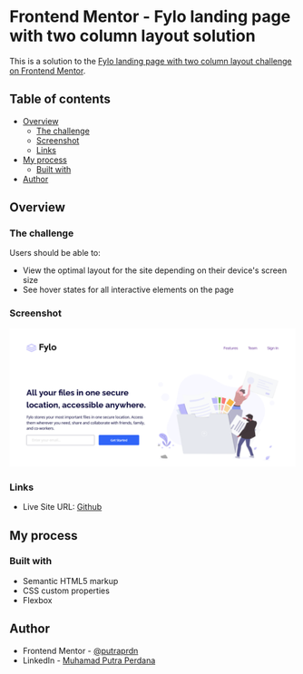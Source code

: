 # Frontend Mentor - Fylo landing page with two column layout solution

This is a solution to the [Fylo landing page with two column layout challenge on Frontend Mentor](https://www.frontendmentor.io/challenges/fylo-landing-page-with-two-column-layout-5ca5ef041e82137ec91a50f5).

## Table of contents

- [Overview](#overview)
  - [The challenge](#the-challenge)
  - [Screenshot](#screenshot)
  - [Links](#links)
- [My process](#my-process)
  - [Built with](#built-with)
- [Author](#author)

## Overview

### The challenge

Users should be able to:

- View the optimal layout for the site depending on their device's screen size
- See hover states for all interactive elements on the page

### Screenshot

![](https://github.com/putraprdn/fylo-landing-page/blob/master/design/screenshot%20Fylo%20landing%20page%20Decrypt.png?raw=true)

### Links

- Live Site URL: [Github](https://putraprdn.github.io/fylo-landing-page/)

## My process

### Built with

- Semantic HTML5 markup
- CSS custom properties
- Flexbox

## Author

- Frontend Mentor - [@putraprdn](https://www.frontendmentor.io/profile/putraprdn)
- LinkedIn - [Muhamad Putra Perdana](https://www.linkedin.com/in/putraprdn)